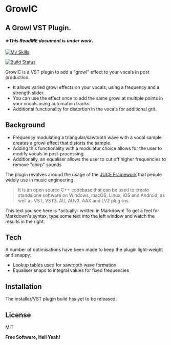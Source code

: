 # GrowlC
## A Growl VST Plugin.

#### *_※This ReadME document is under work._* 

[![My Skills](https://skillicons.dev/icons?i=figma,vscode,cpp,git)](https://github.com/stzfao/GrowlC)

[![Build Status](https://travis-ci.org/joemccann/dillinger.svg?branch=master)](https://travis-ci.org/joemccann/dillinger)

GrowlC is a VST plugin to add a "growl" effect to your vocals in post production. 

- It allows varied growl effects on your vocals, using a frequency and a strength slider.
- You can use the effect once to add the same growl at multiple points in your vocals using automation tracks.
- Additional functionality for distortion in the vocals for additional grit. 

## Background

- Frequency modulating a triangular/sawtooth wave with a vocal sample creates a growl effect that distorts the sample. 
- Adding this functionality with a modulator choice allows for the user to modify vocals in post-processing. 
- Additionally, an equaliser allows the user to cut off higher frequencies to remove "chirp" sounds

The plugin revolves around the usage of the [JUCE Framework](https://juce.com/) that people widely use in music engineering.

> It is an open source C++ codebase 
> that can be used to create standalone software 
> on Windows, macOS, Linux, iOS and Android, 
> as well as VST, VST3, AU, AUv3, AAX and LV2 plug-ins.

This text you see here is *actually- written in Markdown! To get a feel
for Markdown's syntax, type some text into the left window and
watch the results in the right.

## Tech

A number of optimisations have been made to keep the plugin light-weight and snappy:

- Lookup tables used for sawtooth wave formation
- Equaliser snaps to integral values for fixed frequencies


## Installation

The installer/VST plugin build has yet to be released.

## License

MIT

**Free Software, Hell Yeah!**
